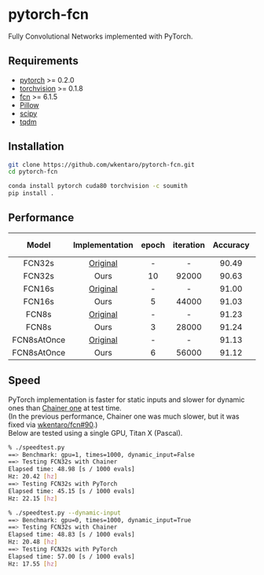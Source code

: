 # pytorch-fcn


Fully Convolutional Networks implemented with PyTorch.


## Requirements

- [pytorch](https://github.com/pytorch/pytorch) >= 0.2.0
- [torchvision](https://github.com/pytorch/vision) >= 0.1.8
- [fcn](https://github.com/wkentaro/fcn) >= 6.1.5
- [Pillow](https://github.com/python-pillow/Pillow)
- [scipy](https://github.com/scipy/scipy)
- [tqdm](https://github.com/tqdm/tqdm)


## Installation

```bash
git clone https://github.com/wkentaro/pytorch-fcn.git
cd pytorch-fcn

conda install pytorch cuda80 torchvision -c soumith
pip install .
```


## Performance

| Model | Implementation |   epoch |   iteration | Accuracy | Accuracy Class | Mean IU | FWAV Accuracy |
|:-----:|:--------------:|:-------:|:-----------:|:--------:|:--------------:|:-------:|:-------------:|
|FCN32s      | [Original](https://github.com/shelhamer/fcn.berkeleyvision.org/tree/master/voc-fcn32s)       | - | -     | 90.49 | 76.48 | 63.63 | 83.47 |
|FCN32s      | Ours                                                                                         |10 | 92000 | 90.63 | 72.36 | 63.13 | 83.36 |
|FCN16s      | [Original](https://github.com/shelhamer/fcn.berkeleyvision.org/tree/master/voc-fcn16s)       | - | -     | 91.00 | 78.07 | 65.01 | 84.27 |
|FCN16s      | Ours                                                                                         | 5 | 44000 | 91.03 | 77.38 | 64.80 | 84.23 |
|FCN8s       | [Original](https://github.com/shelhamer/fcn.berkeleyvision.org/tree/master/voc-fcn8s)        | - | -     | 91.23 | 77.61 | 65.51 | 84.55 |
|FCN8s       | Ours                                                                                         | 3 | 28000 | 91.24 | 77.12 | 65.39 | 84.55 |
|FCN8sAtOnce | [Original](https://github.com/shelhamer/fcn.berkeleyvision.org/tree/master/voc-fcn8s-atonce) | - | -     | 91.13 | 78.50 | 65.40 | 84.44 |
|FCN8sAtOnce | Ours                                                                                         | 6 | 56000 | 91.12 | 76.42 | 65.10 | 84.36 |


## Speed

PyTorch implementation is faster for static inputs and slower for dynamic ones than [Chainer one](https://github.com/wkentaro/fcn) at test time.  
(In the previous performance, Chainer one was much slower, but it was fixed via [wkentaro/fcn#90](https://github.com/wkentaro/fcn/pull/90).)  
Below are tested using a single GPU, Titan X (Pascal).

```bash
% ./speedtest.py
==> Benchmark: gpu=1, times=1000, dynamic_input=False
==> Testing FCN32s with Chainer
Elapsed time: 48.98 [s / 1000 evals]
Hz: 20.42 [hz]
==> Testing FCN32s with PyTorch
Elapsed time: 45.15 [s / 1000 evals]
Hz: 22.15 [hz]

% ./speedtest.py --dynamic-input
==> Benchmark: gpu=0, times=1000, dynamic_input=True
==> Testing FCN32s with Chainer
Elapsed time: 48.83 [s / 1000 evals]
Hz: 20.48 [hz]
==> Testing FCN32s with PyTorch
Elapsed time: 57.00 [s / 1000 evals]
Hz: 17.55 [hz]
```
